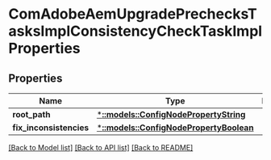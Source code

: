 # ComAdobeAemUpgradePrechecksTasksImplConsistencyCheckTaskImplProperties

## Properties
Name | Type | Description | Notes
------------ | ------------- | ------------- | -------------
**root_path** | [***::models::ConfigNodePropertyString**](configNodePropertyString.md) |  | [optional] 
**fix_inconsistencies** | [***::models::ConfigNodePropertyBoolean**](configNodePropertyBoolean.md) |  | [optional] 

[[Back to Model list]](../README.md#documentation-for-models) [[Back to API list]](../README.md#documentation-for-api-endpoints) [[Back to README]](../README.md)


